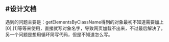 #设计文档
---
遇到的问题主要是：getElementsByClassName得到的对象最初不知道需要加上[0],[1]等等来使用，直接就写对象名字，导致网页加载不出来，不过最后解决了。 另一个问题是想用循环简写代码，但是不知道怎么写。